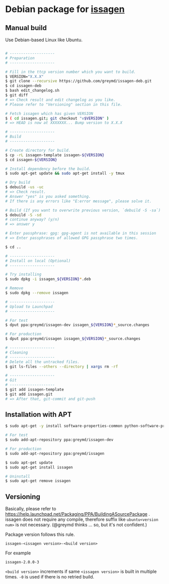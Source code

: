 # Debian package for [issagen](https://github.com/greymd/issagen)

## Manual build
Use Debian-based Linux like Ubuntu.

```sh

# --------------------
# Preparation
# --------------------

# Fill in the ttcp version number which you want to build.
$ VERSION="X.X.X"
$ git clone --recursive https://github.com/greymd/issagen-deb.git
$ cd issagen-deb
$ bash edit_changelog.sh
$ git diff
# => Check result and edit changelog as you like.
# Please refer to "Versioning" section in this file.

# Fetch issagen which has given VERSION
$ ( cd issagen.git; git checkout "v$VERSION" )
# => HEAD is now at XXXXXXX... Bump version to X.X.X

# --------------------
# Build
# --------------------

# Create directory for build.
$ cp -rL issagen-template issagen-${VERSION}
$ cd issagen-${VERSION}

# Install dependency before the build.
$ sudo apt-get update && sudo apt-get install -y tmux

# Dry build
$ debuild -us -uc
# => Check result.
# Answer "yes" is you asked something.
# If there is any errors like "E:error message", please solve it.

# Build (If you want to overwrite previous version, `debuild -S -sa`)
$ debuild -S -sd
# continue anyway? (y/n)
# => answer y

# Enter passphrase: gpg: gpg-agent is not available in this session
# => Enter passphrases of allowed GPG passphrase two times.

$ cd ..

# --------------------
# Install on local (Optional)
# --------------------

# Try installing
$ sudo dpkg -i issagen_${VERSION}*.deb

# Remove
$ sudo dpkg --remove issagen

# --------------------
# Upload to Launchpad
# --------------------

# For test
$ dput ppa:greymd/issagen-dev issagen_${VERSION}*_source.changes

# For production
$ dput ppa:greymd/issagen issagen_${VERSION}*_source.changes

# --------------------
# Cleaning
# --------------------
# Delete all the untracked files.
$ git ls-files --others --directory | xargs rm -rf

# --------------------
# Git
# --------------------
$ git add issagen-template
$ git add issagen.git
# => After that, git-commit and git-push

```

## Installation with APT

```sh
$ sudo apt-get -y install software-properties-common python-software-properties # if necessary

# For test
$ sudo add-apt-repository ppa:greymd/issagen-dev

# For production
$ sudo add-apt-repository ppa:greymd/issagen

$ sudo apt-get update
$ sudo apt-get install issagen

# Uninstall
$ sudo apt-get remove issagen
```

## Versioning
Basically, please refer to https://help.launchpad.net/Packaging/PPA/BuildingASourcePackage .
issagen does not require any compile, therefore suffix like `ubuntu<version num>` is not necessary. (@greymd thinks ... so, but it's not confident.)

Package version follows this rule.

```
issagen-<issagen version>-<build version>
```

For example

```
issagen-2.0.0-3
```

`<build version>` increments if same `<issagen version>` is built in multiple times.
`-0` is used if there is no retried build.


